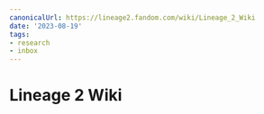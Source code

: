 ```yaml
---
canonicalUrl: https://lineage2.fandom.com/wiki/Lineage_2_Wiki
date: '2023-08-19'
tags:
- research
- inbox
---
```


# Lineage 2 Wiki